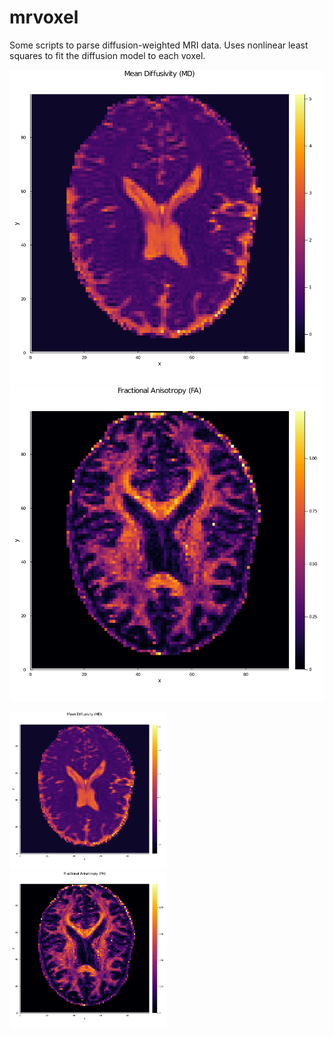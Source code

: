 # mrvoxel

Some scripts to parse diffusion-weighted MRI data. Uses nonlinear least squares to fit the diffusion model to each voxel. 

![](./pngs/MDmap.png) ![](./pngs/FAmap.png)

<p float="left">
  <img src="./pngs/MDmap.png" width="50%" />
  <img src="./pngs/FAmap.png" width="50%" /> 
</p>
